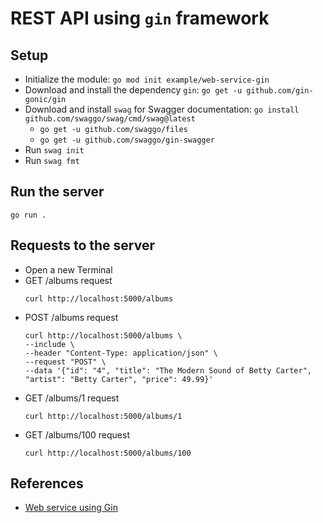 # REST API using `gin` framework

## Setup

- Initialize the module: `go mod init example/web-service-gin`
- Download and install the dependency `gin`: `go get -u github.com/gin-gonic/gin`
- Download and install `swag` for Swagger documentation: `go install github.com/swaggo/swag/cmd/swag@latest`
  - `go get -u github.com/swaggo/files`
  - `go get -u github.com/swaggo/gin-swagger`
- Run `swag init`
- Run `swag fmt`

## Run the server

```
go run .
```

## Requests to the server

- Open a new Terminal
- GET /albums request
  ```shell
  curl http://localhost:5000/albums
  ```
- POST /albums request
  ```shell
  curl http://localhost:5000/albums \
  --include \
  --header "Content-Type: application/json" \
  --request "POST" \
  --data '{"id": "4", "title": "The Modern Sound of Betty Carter", "artist": "Betty Carter", "price": 49.99}'
  ```
- GET /albums/1 request
  ```shell
  curl http://localhost:5000/albums/1
  ```
- GET /albums/100 request
  ```shell
  curl http://localhost:5000/albums/100
  ```

## References

- [Web service using Gin](https://go.dev/doc/tutorial/web-service-gin)